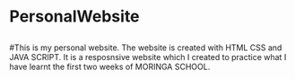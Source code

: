 # PersonalWebsite
## 
#This is my personal website.
The website is created with HTML CSS and JAVA SCRIPT.
It is a resposnsive website which I created to practice what I have learnt the first two weeks of MORINGA SCHOOL.
